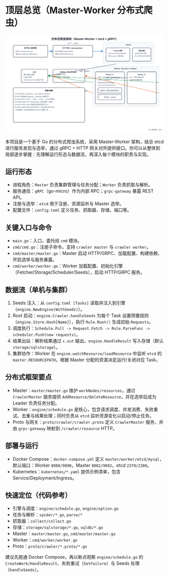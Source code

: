 # 顶层总览（Master-Worker 分布式爬虫）

![架构图](architecture.svg)

本项目是一个基于 Go 的分布式爬虫系统，采用 Master-Worker 架构，结合 etcd 进行服务发现与选举，通过 gRPC + HTTP 网关对外提供接口。你可以从整体到局部逐步掌握：先理解运行形态与数据流，再深入每个模块的职责与实现。

## 运行形态
- 进程角色：`Master` 负责集群管理与任务分配；`Worker` 负责抓取与解析。
- 服务通信：`gRPC`（go-micro）作为内部 RPC；`grpc-gateway` 暴露 REST API。
- 注册与选举：`etcd` 用于注册、资源监听与 Master 选举。
- 配置文件：`config.toml` 定义任务、抓取器、存储、端口等。

## 关键入口与命令
- `main.go`：入口，委托给 `cmd` 模块。
- `cmd/cmd.go`：注册子命令，支持 `crawler master` 与 `crawler worker`。
- `cmd/master/master.go`：Master 启动 HTTP/GRPC、加载配置、构建依赖、开启选举与服务暴露。
- `cmd/worker/worker.go`：Worker 加载配置、初始化引擎（Fetcher/Storage/Scheduler/Seeds），启动 HTTP/GRPC 服务。

## 数据流（单机与集群）
1) Seeds 注入：从 `config.toml [Tasks]` 读取并注入到引擎（`engine.NewEngine(WithSeeds)`）。
2) Root 启动：`engine.Crawler.handleSeeds` 为每个 Task 设置预置规则（`engine.Store.Hash[Name]`），执行 `Rule.Root()` 生成初始 `Requests`。
3) 调度执行：`Schedule.Pull -> Request.Fetch -> Rule.ParseFunc -> scheduler.Push(new requests)`。
4) 结果出站：解析结果通过 `c.out` 输出，`engine.HandleResult` 写入存储（默认 `storage/sqlstorage`）。
5) 集群协作：Worker 在 `engine.watchResource/loadResource` 中监听 `etcd` 的 `master.RESOURCEPATH`，根据 Master 分配的资源决定运行/关闭对应 Task。

## 分布式框架要点
- Master：`master/master.go` 维护 `workNodes/resources`，通过 `CrawlerMaster` 服务提供 `AddResource/DeleteResource`，并在选举后成为 Leader 负责任务分配。
- Worker：`engine/schedule.go` 是核心，包含请求调度、并发消费、失败重试、去重与结果处理；同时负责从 `etcd` 监听资源变化以启动/停止任务。
- Proto 与网关：`proto/crawler/crawler.proto` 定义 `CrawlerMaster` 服务，并由 `grpc-gateway` 映射到 `/crawler/resource` HTTP。

## 部署与运行
- Docker Compose：`docker-compose.yml` 定义 `master/worker/etcd/mysql`，默认端口：Worker `8080/9090`，Master `8082/9092`，etcd `2379/2380`。
- Kubernetes：`kubernetes/*.yaml` 提供示例清单，包含 Service/Deployment/Ingress。

## 快速定位（代码参考）
- 引擎与调度：`engine/schedule.go`, `engine/option.go`
- 任务与解析：`spider/*.go`, `parse/*`
- 抓取器：`collect/collect.go`
- 存储：`storage/sqlstorage/*.go`, `sqldb/*.go`
- Master：`master/master.go`, `cmd/master/master.go`
- Worker：`cmd/worker/worker.go`
- Proto：`proto/crawler/*.proto/*.go`

建议先跑通 Docker Compose，再以断点观察 `engine/schedule.go` 的 `CreateWork/HandleResult`、失败重试（`SetFailure`）与 Seeds 处理（`handleSeeds`）。